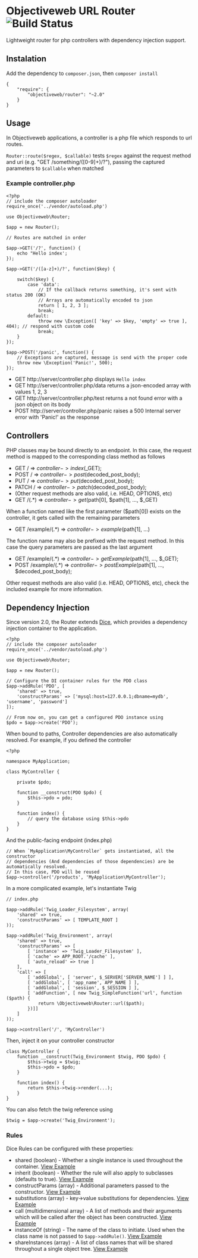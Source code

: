 # Objectiveweb URL Router ![Build Status](https://travis-ci.org/objectiveweb/router.svg?branch=master)

Lightweight router for php controllers with dependency injection support.

## Instalation

Add the dependency to `composer.json`, then `composer install`

    {
        "require": {
            "objectiveweb/router": "~2.0"
        }
    }

## Usage

In Objectiveweb applications, a controller is a php file which responds to url routes.

`Router::route($regex, $callable)` tests `$regex` against the request method and uri (e.g. "GET /something/([0-9]+)/?"),
passing the captured parameters to `$callable` when matched

### Example controller.php

    <?php
    // include the composer autoloader
    require_once('../vendor/autoload.php')

    use Objectiveweb\Router;

    $app = new Router();
    
    // Routes are matched in order

    $app->GET('/?', function() {
        echo "Hello index';
    });

    $app->GET('/([a-z]+)/?', function($key) {

        switch($key) {
            case 'data':
                // If the callback returns something, it's sent with status 200 (OK)
                // Arrays are automatically encoded to json
                return [ 1, 2, 3 ];
                break;
            default:
                throw new \Exception([ 'key' => $key, 'empty' => true ], 404); // respond with custom code
                break;
        }
    });

    $app->POST('/panic', function() {
        // Exceptions are captured, message is send with the proper code
        throw new \Exception('Panic!', 500);
    });

  * GET http://server/controller.php displays `Hello index`
  * GET http://server/controller.php/data returns a json-encoded array with values 1, 2, 3
  * GET http://server/controller.php/test returns a not found error with a json object on its body
  * POST http://server/controller.php/panic raises a 500 Internal server error with 'Panic!' as the response

## Controllers

PHP classes may be bound directly to an endpoint. In this case, the request method is mapped to the corresponding
class method as follows

 * GET /      => $controller->index($_GET);
 * POST /       => $controller->post($decoded_post_body);
 * PUT /      => $controller->put($decoded_post_body);
 * PATCH /    => $controller->patch($decoded_post_body);
 * (Other request methods are also valid, i.e. HEAD, OPTIONS, etc)
 * GET /(.*)  => $controller->get($path[0], $path[1], ..., $_GET)

When a function named like the first parameter ($path[0]) exists on the controller, it gets called with the 
remaining parameters

 * GET /example/(.*) => $controller->example($path[1], ...)
 
The function name may also be prefixed with the request method. In this case the query parameters are passed as the 
last argument

 * GET /example/(.*) => $controller->getExample($path[1], ..., $_GET);
 * POST /example/(.*) => $controller->postExample($path[1], ..., $decoded_post_body);

Other request methods are also valid (i.e. HEAD, OPTIONS, etc), check the included example for more information.
 
## Dependency Injection

Since version 2.0, the Router extends [Dice](https://r.je/dice.html), which provides a dependency injection 
container to the application. 

    <?php
    // include the composer autoloader
    require_once('../vendor/autoload.php')

    use Objectiveweb\Router;

    $app = new Router();
    
    // Configure the DI container rules for the PDO class
    $app->addRule('PDO', [
        'shared' => true,
        'constructParams' => ['mysql:host=127.0.0.1;dbname=mydb', 'username', 'password'] 
    ]);

    // From now on, you can get a configured PDO instance using
    $pdo = $app->create('PDO');
    
When bound to paths, Controller dependencies are also automatically resolved. For example, 
if you defined the controller

    <?php
    
    namespace MyApplication;
    
    class MyController {
    
        private $pdo;
        
        function __construct(PDO $pdo) {
            $this->pdo = pdo;
        }
        
        function index() {
            // query the database using $this->pdo
        }
    }

And the public-facing endpoint (index.php)
        
    // When `MyApplication\MyController` gets instantiated, all the constructor 
    // dependencies (And dependencies of those dependencies) are be automatically resolved.
    // In this case, PDO will be reused
    $app->controller('/products', 'MyApplication\MyController');
    
In a more complicated example, let's instantiate Twig
    
    // index.php
    
    $app->addRule('Twig_Loader_Filesystem', array(
        'shared' => true,
        'constructParams' => [ TEMPLATE_ROOT ]
    ));
    
    $app->addRule('Twig_Environment', array(
        'shared' => true,
        'constructParams' => [
            [ 'instance' => 'Twig_Loader_Filesystem' ],
            [ 'cache' => APP_ROOT.'/cache' ],
            [ 'auto_reload' => true ]
        ],
        'call' => [
            [ 'addGlobal', [ 'server', $_SERVER['SERVER_NAME'] ] ],
            [ 'addGlobal', [ 'app_name', APP_NAME ] ],
            [ 'addGlobal', [ 'session', $_SESSION ] ],
            [ 'addFunction', [ new Twig_SimpleFunction('url', function ($path) {
                return \Objectiveweb\Router::url($path);
            })]]
        ]
    ));

    $app->controller('/', 'MyController')
    
Then, inject it on your controller constructor
    
    class MyController {
        function __construct(Twig_Environment $twig, PDO $pdo) {
            $this->twig = $twig;
            $this->pdo = $pdo;
        }
        
        function index() {
            return $this->twig->render(...);
        }
    }
    
You can also fetch the twig reference using
    
    $twig = $app->create('Twig_Environment');
    
### Rules

Dice Rules can be configured with these properties:

  * shared (boolean) - Whether a single instance is used throughout the container. 
  [View Example](https://r.je/dice.html#example2-2)
  * inherit (boolean) - Whether the rule will also apply to subclasses (defaults to true). 
  [View Example](https://r.je/dice.html#example3-2)
  * constructParams (array) - Additional parameters passed to the constructor. 
  [View Example](https://r.je/dice.html#example3-3)
  * substitutions (array) - key->value substitutions for dependencies. 
  [View Example](https://r.je/dice.html#example3-1)
  * call (multidimensional array) - A list of methods and their arguments which will be 
  called after the object has been constructed. [View Example](https://r.je/dice.html#example3-4)
  * instanceOf (string) - The name of the class to initiate. Used when the class name is not passed 
  to `$app->addRule()`. [View Example](https://r.je/dice.html#example3-6)
  * shareInstances (array) - A list of class names that will be shared throughout a single object 
  tree. [View Example](https://r.je/dice.html#example3-7)
  